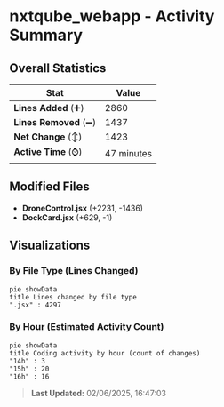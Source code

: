 # nxtqube_webapp - Activity Summary 

## Overall Statistics

| Stat                   | Value                                                             |
| ---------------------- | ----------------------------------------------------------------- |
| **Lines Added** (➕)   | 2860                                          |
| **Lines Removed** (➖) | 1437                                        |
| **Net Change** (↕)    | 1423                |
| **Active Time** (⌚)   | 47 minutes |


## Modified Files
- **DroneControl.jsx** (+2231, -1436)
- **DockCard.jsx** (+629, -1)

## Visualizations

### By File Type (Lines Changed)

```mermaid
pie showData
title Lines changed by file type
".jsx" : 4297
```

### By Hour (Estimated Activity Count)

```mermaid
pie showData
title Coding activity by hour (count of changes)
"14h" : 3
"15h" : 20
"16h" : 16
```


> **Last Updated:** 02/06/2025, 16:47:03